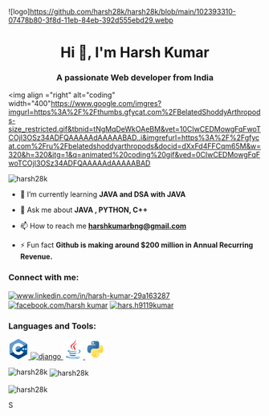 ![logo]https://github.com/harsh28k/harsh28k/blob/main/102393310-07478b80-3f8d-11eb-84eb-392d555ebd29.webp
<h1 align="center">Hi 👋, I'm Harsh Kumar</h1>
<h3 align="center">A passionate Web developer from India</h3>

<img align ="right" alt="coding" width="400"https://www.google.com/imgres?imgurl=https%3A%2F%2Fthumbs.gfycat.com%2FBelatedShoddyArthropods-size_restricted.gif&tbnid=tNgMqDeWkOAeBM&vet=10CIwCEDMowgFqFwoTCOjI3OSz34ADFQAAAAAdAAAAABAD..i&imgrefurl=https%3A%2F%2Fgfycat.com%2Fru%2Fbelatedshoddyarthropods&docid=dXxFd4FFCqm65M&w=320&h=320&itg=1&q=animated%20coding%20gif&ved=0CIwCEDMowgFqFwoTCOjI3OSz34ADFQAAAAAdAAAAABAD

<p align="left"> <img src="https://komarev.com/ghpvc/?username=harsh28k&label=Profile%20views&color=0e75b6&style=flat" alt="harsh28k" /> </p>

- 🌱 I’m currently learning **JAVA and DSA with JAVA**

- 💬 Ask me about **JAVA , PYTHON, C++**

- 📫 How to reach me **harshkumarbng@gmail.com**

- ⚡ Fun fact **Github is making around $200 million in Annual Recurring Revenue.**

<h3 align="left">Connect with me:</h3>
<p align="left">
<a href="https://linkedin.com/in/www.linkedin.com/in/harsh-kumar-29a163287" target="blank"><img align="center" src="https://raw.githubusercontent.com/rahuldkjain/github-profile-readme-generator/master/src/images/icons/Social/linked-in-alt.svg" alt="www.linkedin.com/in/harsh-kumar-29a163287" height="30" width="40" /></a>
<a href="https://fb.com/facebook.com/harsh kumar" target="blank"><img align="center" src="https://raw.githubusercontent.com/rahuldkjain/github-profile-readme-generator/master/src/images/icons/Social/facebook.svg" alt="facebook.com/harsh kumar" height="30" width="40" /></a>
<a href="https://instagram.com/hars.h9119kumar" target="blank"><img align="center" src="https://raw.githubusercontent.com/rahuldkjain/github-profile-readme-generator/master/src/images/icons/Social/instagram.svg" alt="hars.h9119kumar" height="30" width="40" /></a>
</p>

<h3 align="left">Languages and Tools:</h3>
<p align="left"> <a href="https://www.w3schools.com/cpp/" target="_blank" rel="noreferrer"> <img src="https://raw.githubusercontent.com/devicons/devicon/master/icons/cplusplus/cplusplus-original.svg" alt="cplusplus" width="40" height="40"/> </a> <a href="https://www.djangoproject.com/" target="_blank" rel="noreferrer"> <img src="https://cdn.worldvectorlogo.com/logos/django.svg" alt="django" width="40" height="40"/> </a> <a href="https://www.java.com" target="_blank" rel="noreferrer"> <img src="https://raw.githubusercontent.com/devicons/devicon/master/icons/java/java-original.svg" alt="java" width="40" height="40"/> </a> <a href="https://www.python.org" target="_blank" rel="noreferrer"> <img src="https://raw.githubusercontent.com/devicons/devicon/master/icons/python/python-original.svg" alt="python" width="40" height="40"/> </a> </p>

<p><img align="left" src="https://github-readme-stats.vercel.app/api/top-langs?username=harsh28k&show_icons=true&locale=en&layout=compact" alt="harsh28k" /></p>

<p>&nbsp;<img align="center" src="https://github-readme-stats.vercel.app/api?username=harsh28k&show_icons=true&locale=en" alt="harsh28k" /></p>

<p><img align="center" src="https://github-readme-streak-stats.herokuapp.com/?user=harsh28k&" alt="harsh28k" /></p>

S
